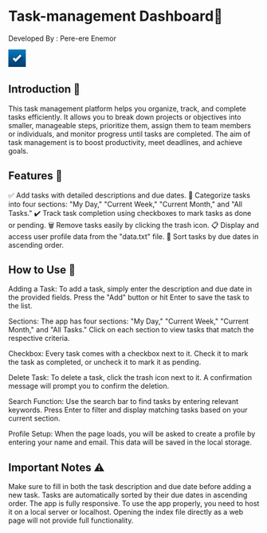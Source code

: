 # Task-management Dashboard📝
Developed By : Pere-ere Enemor

<img src="img/ico.png" alt="Task-management" width="35" height="35">

## Introduction 🌟

This task management platform helps you organize, track, and complete tasks efficiently. It allows you to break down projects or objectives into smaller, manageable steps, prioritize them, assign them to team members or individuals, and monitor progress until tasks are completed. The aim of task management is to boost productivity, meet deadlines, and achieve goals.

## Features 🚀

✅ Add tasks with detailed descriptions and due dates.
📅 Categorize tasks into four sections: "My Day," "Current Week," "Current Month," and "All Tasks."
✔️ Track task completion using checkboxes to mark tasks as done or pending.
🗑️ Remove tasks easily by clicking the trash icon.
📋 Display and access user profile data from the "data.txt" file.
🔢 Sort tasks by due dates in ascending order.

## How to Use 📖

Adding a Task: To add a task, simply enter the description and due date in the provided fields. Press the "Add" button or hit Enter to save the task to the list.

Sections: The app has four sections: "My Day," "Current Week," "Current Month," and "All Tasks." Click on each section to view tasks that match the respective criteria.

Checkbox: Every task comes with a checkbox next to it. Check it to mark the task as completed, or uncheck it to mark it as pending.

Delete Task: To delete a task, click the trash icon next to it. A confirmation message will prompt you to confirm the deletion.

Search Function: Use the search bar to find tasks by entering relevant keywords. Press Enter to filter and display matching tasks based on your current section.

Profile Setup: When the page loads, you will be asked to create a profile by entering your name and email. This data will be saved in the local storage.

## Important Notes ⚠️

Make sure to fill in both the task description and due date before adding a new task.
Tasks are automatically sorted by their due dates in ascending order.
The app is fully responsive.
To use the app properly, you need to host it on a local server or localhost. Opening the index file directly as a web page will not provide full functionality.







